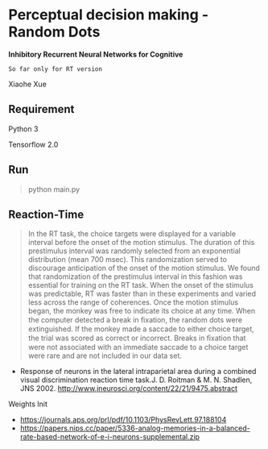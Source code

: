 # Perceptual decision making - Random Dots
**Inhibitory Recurrent Neural Networks for Cognitive**


`So far only for RT version`

Xiaohe Xue

## Requirement
Python 3
 
Tensorflow 2.0

## Run
> python main.py

## Reaction-Time

> In the RT task, the choice targets were displayed for a variable interval before 
the onset of the motion stimulus. The duration of this prestimulus interval was randomly selected 
from an exponential distribution (mean 700 msec). This randomization served to discourage 
anticipation of the onset of the motion stimulus. We found that randomization of the prestimulus 
interval in this fashion was essential for training on the RT task. When the onset of the stimulus
 was predictable, RT was faster than in these experiments and varied less across the range of 
 coherences. Once the motion stimulus began, the monkey was free to indicate its choice at any time. 
 When the computer detected a break in ﬁxation, the random dots were extinguished. If the monkey
 made a saccade to either choice target, the trial was scored as correct or incorrect. 
 Breaks in ﬁxation that were not associated with an immediate saccade to a choice target 
 were rare and are not included in our data set.

-   Response of neurons in the lateral intraparietal area during a combined visual
  discrimination reaction time task.J. D. Roitman & M. N. Shadlen, JNS 2002. http://www.jneurosci.org/content/22/21/9475.abstract

Weights Init

- https://journals.aps.org/prl/pdf/10.1103/PhysRevLett.97.188104
- https://papers.nips.cc/paper/5336-analog-memories-in-a-balanced-rate-based-network-of-e-i-neurons-supplemental.zip

